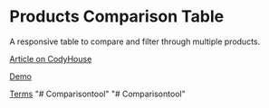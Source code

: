 Products Comparison Table
=========

A responsive table to compare and filter through multiple products.

[Article on CodyHouse](https://codyhouse.co/gem/products-comparison-table/)

[Demo](https://codyhouse.co/demo/products-comparison-table/index.html)
 
[Terms](https://codyhouse.co/terms/)
"# Comparisontool" 
"# Comparisontool" 

